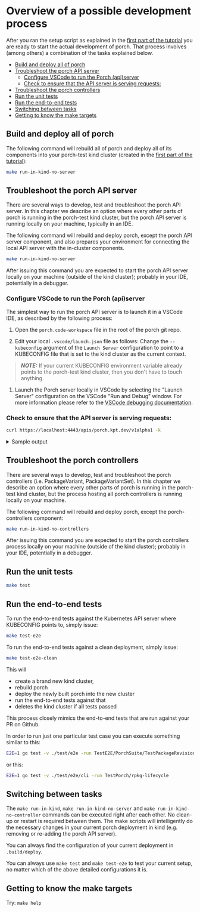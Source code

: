 # Overview of a possible development process

After you ran the setup script as explained in the [first part of the tutorial](README.md) you are ready to start the actual development of porch. That process involves (among others) a combination of the tasks explained below.

  * [Build and deploy all of porch](#build-and-deploy-all-of-porch)
  * [Troubleshoot the porch API server](#troubleshoot-the-porch-api-server)
    + [Configure VSCode to run the Porch (api)server](#configure-vscode-to-run-the-porch--api-server)
    + [Check to ensure that the API server is serving requests:](#check-to-ensure-that-the-api-server-is-serving-requests-)
  * [Troubleshoot the porch controllers](#troubleshoot-the-porch-controllers)
  * [Run the unit tests](#run-the-unit-tests)
  * [Run the end-to-end tests](#run-the-end-to-end-tests)
  * [Switching between tasks](#switching-between-tasks)
  * [Getting to know the make targets](#getting-to-know-the-make-targets)


## Build and deploy all of porch

The following command will rebuild all of porch and deploy all of its components into your porch-test kind cluster (created in the [first part of the tutorial](README.md)):

```bash
make run-in-kind-no-server
```

## Troubleshoot the porch API server

There are several ways to develop, test and troubleshoot the porch API server. In this chapter we describe an option where every other parts of porch is running in the porch-test kind cluster, but the porch API server is running locally on your machine, typically in an IDE.

The following command will rebuild and deploy porch, except the porch API server component, and also prepares your environment for connecting the local API server with the in-cluster components.

```bash
make run-in-kind-no-server
```

After issuing this command you are expected to start the porch API server locally on your machine (outside of the kind cluster); probably in your IDE, potentially in a debugger.

### Configure VSCode to run the Porch (api)server

The simplest way to run the porch API server is to launch it in a VSCode IDE, as described by the following process:

1. Open the `porch.code-workspace` file in the root of the porch git repo.

1. Edit your local `.vscode/launch.json` file as follows: Change the `--kubeconfig` argument of the `Launch Server` configuration to point to a KUBECONFIG file that is set to the kind cluster as the current context. 
  > **_NOTE:_**  If your current KUBECONFIG environment variable already points to the porch-test kind cluster, then you don't have to touch anything.

1. Launch the Porch server locally in VSCode by selecting the "Launch Server" configuration on the VSCode "Run and Debug" window. For more information please refer to the [VSCode debugging documentation](https://code.visualstudio.com/docs/editor/debugging).

### Check to ensure that the API server is serving requests:

```bash
curl https://localhost:4443/apis/porch.kpt.dev/v1alpha1 -k
```

<details closed>
<summary>Sample output</summary>

```json
{
  "kind": "APIResourceList",
  "apiVersion": "v1",
  "groupVersion": "porch.kpt.dev/v1alpha1",
  "resources": [
    {
      "name": "functions",
      "singularName": "",
      "namespaced": true,
      "kind": "Function",
      "verbs": [
        "get",
        "list"
      ]
    },
    {
      "name": "packagerevisionresources",
      "singularName": "",
      "namespaced": true,
      "kind": "PackageRevisionResources",
      "verbs": [
        "get",
        "list",
        "patch",
        "update"
      ]
    },
    {
      "name": "packagerevisions",
      "singularName": "",
      "namespaced": true,
      "kind": "PackageRevision",
      "verbs": [
        "create",
        "delete",
        "get",
        "list",
        "patch",
        "update",
        "watch"
      ]
    },
    {
      "name": "packagerevisions/approval",
      "singularName": "",
      "namespaced": true,
      "kind": "PackageRevision",
      "verbs": [
        "get",
        "patch",
        "update"
      ]
    },
    {
      "name": "packages",
      "singularName": "",
      "namespaced": true,
      "kind": "Package",
      "verbs": [
        "create",
        "delete",
        "get",
        "list",
        "patch",
        "update"
      ]
    }
  ]
}
```

</details>


## Troubleshoot the porch controllers

There are several ways to develop, test and troubleshoot the porch controllers (i.e. PackageVariant, PackageVariantSet). In this chapter we describe an option where every other parts of porch is running in the porch-test kind cluster, but the process hosting all porch controllers is running locally on your machine.

The following command will rebuild and deploy porch, except the porch-controllers component:

```bash
make run-in-kind-no-controllers
```

After issuing this command you are expected to start the porch controllers process locally on your machine (outside of the kind cluster); probably in your IDE, potentially in a debugger.

## Run the unit tests

```bash
make test
```

## Run the end-to-end tests

To run the end-to-end tests against the Kubernetes API server where KUBECONFIG points to, simply issue:

```bash
make test-e2e
```

To run the end-to-end tests against a clean deployment, simply issue:

```bash
make test-e2e-clean
```
This will 
- create a brand new kind cluster, 
- rebuild porch
- deploy the newly built porch into the new cluster
- run the end-to-end tests against that
- deletes the kind cluster if all tests passed

This process closely mimics the end-to-end tests that are run against your PR on Github.

In order to run just one particular test case you can execute something similar to this:

```bash
E2E=1 go test -v ./test/e2e -run TestE2E/PorchSuite/TestPackageRevisionInMultipleNamespaces
```
or this: 
```bash
E2E=1 go test -v ./test/e2e/cli -run TestPorch/rpkg-lifecycle

```

## Switching between tasks

The `make run-in-kind`, `make run-in-kind-no-server` and `make run-in-kind-no-controller` commands can be executed right after each other. No clean-up or restart is required between them. The make scripts will intelligently do the necessary changes in your current porch deployment in kind (e.g. removing or re-adding the porch API server).

You can always find the configuration of your current deployment in `.build/deploy`.

You can always use `make test` and `make test-e2e` to test your current setup, no matter which of the above detailed configurations it is.

## Getting to know the make targets

Try: `make help`
